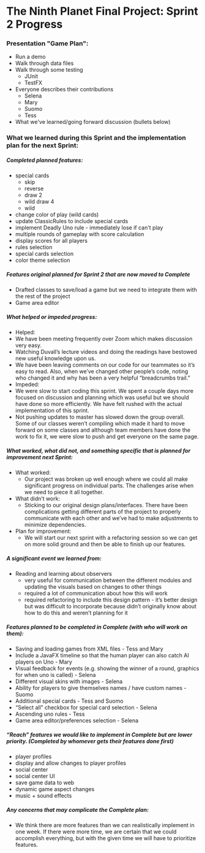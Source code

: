 # The Ninth Planet Final Project: Sprint 2 Progress

### Presentation "Game Plan":
* Run a demo
* Walk through data files
* Walk through some testing
    * JUnit
    * TestFX
* Everyone describes their contributions
    * Selena
    * Mary
    * Suomo
    * Tess
* What we've learned/going forward discussion (bullets below)

### What we learned during this Sprint and the implementation plan for the next Sprint:

##### Completed planned features:
* special cards
    * skip
    * reverse
    * draw 2
    * wild draw 4
    * wild
* change color of play (wild cards)
* update ClassicRules to include special cards
* implement Deadly Uno rule - immediately lose if can't play
* multiple rounds of gameplay with score calculation
* display scores for all players
* rules selection
* special cards selection
* color theme selection

##### Features original planned for Sprint 2 that are now moved to Complete
* Drafted classes to save/load a game but we need to integrate them with the rest of the project
* Game area editor

##### What helped or impeded progress:
* Helped:
* We have been meeting frequently over Zoom which makes discussion very easy.
* Watching Duvall’s lecture videos and doing the readings have bestowed new useful knowledge upon us.
* We have been leaving comments on our code for our teammates so it’s easy to read. Also, when we’ve changed other people’s code, noting who changed it and why has been a very helpful “breadcrumbs trail.”
* Impeded:
* We were slow to start coding this sprint. We spent a couple days more focused on discussion and planning which was useful but we should have done so more efficiently. We have felt rushed with the actual implementation of this sprint.	
* Not pushing updates to master has slowed down the group overall. Some of our classes weren’t compiling which made it hard to move forward on some classes and although team members have done the work to fix it, we were slow to push and get everyone on the same page.

##### What worked, what did not, and something specific that is planned for improvement next Sprint:
* What worked:
	* Our project was broken up well enough where we could all make significant progress on individual parts. The challenges arise when we need to piece it all together.
* What didn’t work:
	* Sticking to our original design plans/interfaces. There have been complications getting different parts of the project to properly communicate with each other and we’ve had to make adjustments to minimize dependencies.
* Plan for improvement:
	* We will start our next sprint with a refactoring session so we can get on more solid ground and then be able to finish up our features.

##### A significant event we learned from:
* Reading and learning about observers
    * very useful for communication between the different modules and updating the visuals based on changes to other things
    * required a lot of communication about how this will work
    * required refactoring to include this design pattern - it’s better design but was difficult to incorporate because didn’t originally know about how to do this and weren’t planning for it

##### Features planned to be completed in Complete (with who will work on them):
* Saving and loading games from XML files - Tess and Mary
* Include a JavaFX timeline so that the human player can also catch AI players on Uno - Mary
* Visual feedback for events (e.g. showing the winner of a round, graphics for when uno is called) - Selena
* Different visual skins with images - Selena
* Ability for players to give themselves names / have custom names - Suomo
* Additional special cards - Tess and Suomo
* “Select all” checkbox for special card selection - Selena
* Ascending uno rules - Tess
* Game area editor/preferences selection - Selena

##### “Reach” features we would like to implement in Complete but are lower priority. (Completed by whomever gets their features done first)
* player profiles
* display and allow changes to player profiles
* social center
* social center UI
* save game data to web
* dynamic game aspect changes
* music + sound effects

##### Any concerns that may complicate the Complete plan:
* We think there are more features than we can realistically implement in one week. If there were more time, we are certain that we could accomplish everything, but with the given time we will have to prioritize features.